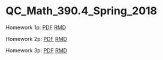 # QC_Math_390.4_Spring_2018

Homework 1p:
[PDF](https://github.com/eszpylka/QC_Math_390.4_Spring_2018/blob/master/hw01/hw01p.pdf)
[RMD](https://github.com/eszpylka/QC_Math_390.4_Spring_2018/blob/master/hw01/hw01p.Rmd)

Homework 2p: 
[PDF](https://github.com/eszpylka/QC_Math_390.4_Spring_2018/blob/master/hw02/hw02p.pdf)
[RMD](https://github.com/eszpylka/QC_Math_390.4_Spring_2018/blob/master/hw02/hw02p.Rmd)

Homework 3p:
[PDF](https://github.com/eszpylka/QC_Math_390.4_Spring_2018/blob/master/hw03/hw03p.pdf)
[RMD](https://github.com/eszpylka/QC_Math_390.4_Spring_2018/blob/master/hw03/hw03p.Rmd)
